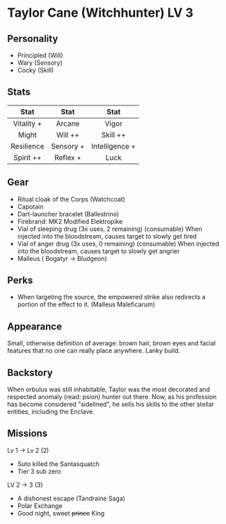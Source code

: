 # Taylor Cane (Witchhunter) LV 3

## Personality

- Principled (Will)
- Wary (Sensory)
- Cocky (Skill)

## Stats


|     Stat      |  Stat   |     Stat          |
| :-----------: | :-----: | :----------:      |
|  Vitality +   | Arcane   |    Vigor         |
|     Might  |  Will  ++  |   Skill ++         |
| Resilience   | Sensory + | Intelligence +   |
| Spirit ++  | Reflex +     |     Luck          |


 ## Gear

 - Ritual cloak of the Corps (Watchcoat)
 - Capotain
 - Dart-launcher bracelet (Ballestrino)
 - Firebrand: MK2 Modified Elektropike 
 - Vial of sleeping drug (3x uses, 2 remaining) (consumable)
   When injected into the bloodstream, causes target to slowly get tired
 - Vial of anger drug (3x uses, 0 remaining) (consumable)
   When injected into the bloodstream, causes target to slowly get angrier
- Malleus ( Bogatyr -> Bludgeon) 

## Perks

- When targeting the source, the empowered strike also redirects a portion of the effect to it. (Malleus Maleficarum)

## Appearance

Small, otherwise definition of average: brown hair, brown eyes and facial features that no one can really place anywhere.
Lanky build.

## Backstory

When orbulus was still inhabitable, Taylor was the most decorated and respected anomaly (read: psion) hunter out there.
Now, as his profession has become considered "sidelined", he sells his skills to the other stellar entities, including the Enclave.

## Missions

Lv 1 -> Lv 2 (2)
- Suto killed the Santasquatch
- Tier 3 sub zero

LV 2 -> 3 (3)
- A dishonest escape (Tandraine Saga)
- Polar Exchange
- Good night, sweet ~~prince~~ King
 
